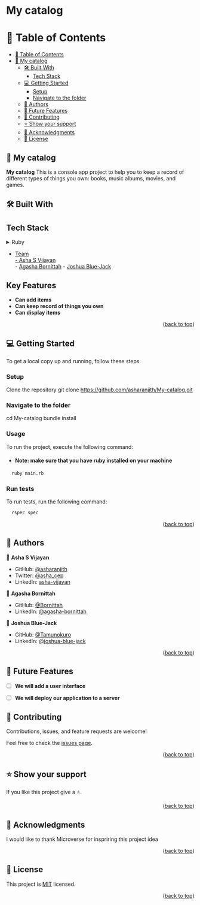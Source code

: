 # My catalog

# 📗 Table of Contents

- [📗 Table of Contents](#-table-of-contents)
- [📖 My catalog](#about-project)
  - [🛠 Built With ](#-built-with-)
    - [Tech Stack ](#tech-stack-)
  - [💻 Getting Started ](#-getting-started-)
    - [Setup](#setup)
    - [Navigate to the folder](#navigate-to-the-folder)
  - [👥 Authors ](#-authors-)
  - [🔭 Future Features ](#-future-features-)
  - [🤝 Contributing ](#-contributing-)
  - [⭐️ Show your support ](#️-show-your-support-)
  - [🙏 Acknowledgments ](#-acknowledgments-)
  - [📝 License ](#-license-)


## 📖 My catalog <a name="about-project"></a>

**My catalog** This is a console app project to help you to keep a record of different types of things you own: books, music albums, movies, and games.

## 🛠 Built With <a name="built-with"></a>

## Tech Stack <a name="tech-stack"></a>

<details>
<summary>Ruby</summary>
  <ul>
    <li><a href="https://www.ruby-lang.org/en/">Ruby/a></li>
  </ul>
</details>

- Team    
        - [Asha S Vijayan](https://github.com/asharanjith)  
        - [Agasha Bornittah](https://github.com/Bornittah)
        - [Joshua Blue-Jack](https://github.com/Tamunokuro) 


## Key Features <a name="key-features"></a>

- **Can add items**
- **Can keep record of things you own**
- **Can display items**

<p align="right">(<a href="#readme-top">back to top</a>)</p>


## 💻 Getting Started <a name="getting-started"></a>

To get a local copy up and running, follow these steps.


### Setup
Clone the repository
git clone https://github.com/asharanjith/My-catalog.git

### Navigate to the folder

cd My-catalog
bundle install

### Usage

To run the project, execute the following command:
- #### Note: make sure that you have ruby installed on your machine

```sh
  ruby main.rb
```

### Run tests

To run tests, run the following command:


```sh
  rspec spec
```


<p align="right">(<a href="#readme-top">back to top</a>)</p>


## 👥 Authors <a name="authors"></a>


👤 **Asha S Vijayan**

- GitHub: [@asharanjith](https://github.com/asharanjith)
- Twitter: [@asha_cep](https://twitter.com/asha_cep)
- LinkedIn: [asha-vijayan](www.linkedin.com/in/ashavijayan)

👤 **Agasha Bornittah**

- GitHub: [@Bornittah](https://github.com/Bornittah)
- LinkedIn: [@agasha-bornittah](https://www.linkedin.com/in/agasha-bornittah/)

👤 **Joshua Blue-Jack**

- GitHub: [@Tamunokuro](https://github.com/Tamunokuro)
- LinkedIn: [@joshua-blue-jack](https://www.linkedin.com/in/joshua-blue-jack/)


<p align="right">(<a href="#readme-top">back to top</a>)</p>

## 🔭 Future Features <a name="future-features"></a>

- [ ] **We will add a user interface**
- [ ] **We will deploy our application to a server**


## 🤝 Contributing <a name="contributing"></a>

Contributions, issues, and feature requests are welcome!

Feel free to check the [issues page](../../issues/).

<p align="right">(<a href="#readme-top">back to top</a>)</p>


## ⭐️ Show your support <a name="support"></a>

If you like this project give a ⭐.

<p align="right">(<a href="#readme-top">back to top</a>)</p>


## 🙏 Acknowledgments <a name="acknowledgements"></a>


I would like to thank Microverse for inspriring this project idea

<p align="right">(<a href="#readme-top">back to top</a>)</p>


## 📝 License <a name="license"></a>

This project is [MIT](./LICENSE) licensed.

<p align="right">(<a href="#readme-top">back to top</a>)</p>

